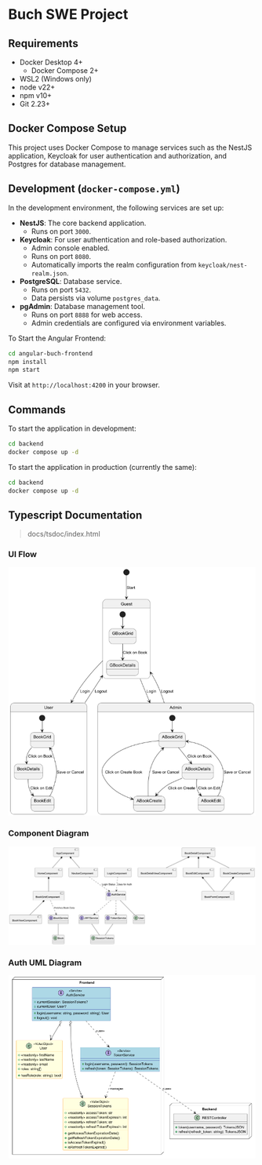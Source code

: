 # Buch SWE Project

## Requirements

- Docker Desktop 4+
    - Docker Compose 2+
- WSL2 (Windows only)
- node v22+
- npm v10+
- Git 2.23+

## Docker Compose Setup

This project uses Docker Compose to manage services such as the NestJS application, Keycloak for user authentication and authorization, and
Postgres for database management.

## Development (`docker-compose.yml`)

In the development environment, the following services are set up:

- **NestJS**: The core backend application.
    - Runs on port `3000`.
- **Keycloak**: For user authentication and role-based authorization.
    - Admin console enabled.
    - Runs on port `8080`.
    - Automatically imports the realm configuration from `keycloak/nest-realm.json`.
- **PostgreSQL**: Database service.
    - Runs on port `5432`.
    - Data persists via volume `postgres_data`.
- **pgAdmin**: Database management tool.
    - Runs on port `8888` for web access.
    - Admin credentials are configured via environment variables.

To Start the Angular Frontend:

```bash
cd angular-buch-frontend
npm install
npm start
```

Visit at `http://localhost:4200` in your browser.

## Commands

To start the application in development:

```bash
cd backend
docker compose up -d
```

To start the application in production (currently the same):

```bash
cd backend
docker compose up -d
```

## Typescript Documentation

> docs/tsdoc/index.html

### UI Flow

![](docs/diagrams/uiFlowStateDiagram.png)

### Component Diagram

![](docs/diagrams/compontsServicesModels.png)

### Auth UML Diagram

![](docs/diagrams/authDiagram.png)